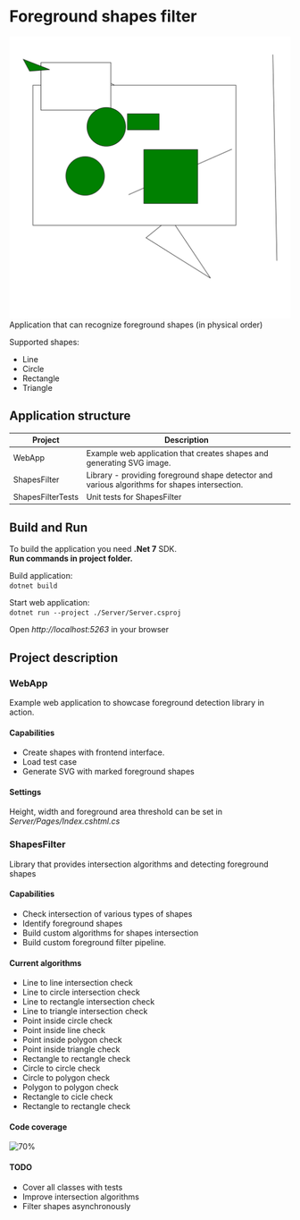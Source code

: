 # Foreground shapes filter
![foreground](foregroundImage.jpg)
Application that can recognize foreground shapes (in physical order)  

Supported shapes:  
* Line
* Circle
* Rectangle
* Triangle

## Application structure
| Project | Description |
| ------------ | ------------------- |
| WebApp | Example web application that creates shapes and generating SVG image. |
| ShapesFilter | Library - providing foreground shape detector and various algorithms for shapes intersection. |
| ShapesFilterTests | Unit tests for ShapesFilter |

## Build and Run
To build the application you need **.Net 7** SDK.  
**Run commands in project folder.**  

Build application:  
```dotnet build```  

Start web application:  
```dotnet run --project ./Server/Server.csproj```  

Open *http://localhost:5263* in your browser

## Project description
### WebApp
Example web application to showcase foreground detection library in action.

#### Capabilities

* Create shapes with frontend interface.
* Load test case
* Generate SVG with marked foreground shapes

#### Settings
Height, width and foreground area threshold can be set in *Server/Pages/Index.cshtml.cs*

  

### ShapesFilter
Library that provides intersection algorithms and detecting foreground shapes

#### Capabilities

* Check intersection of various types of shapes
* Identify foreground shapes
* Build custom algorithms for shapes intersection
* Build custom foreground filter pipeline. 

#### Current algorithms
* Line to line intersection check
* Line to circle intersection check
* Line to rectangle intersection check
* Line to triangle  intersection check
* Point inside circle check
* Point inside line check
* Point inside polygon check
* Point inside triangle check
* Rectangle to rectangle check
* Circle to circle check
* Circle to polygon check
* Polygon to polygon check
* Rectangle to cicle check
* Rectangle to rectangle check


#### Code coverage
![70%](CodeCoverage.png)

#### TODO
* Cover all classes with tests
* Improve intersection algorithms
* Filter shapes asynchronously